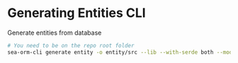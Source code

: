 # Generating Entities CLI

Generate entities from database

```sh
# You need to be on the repo root folder
sea-orm-cli generate entity -o entity/src --lib --with-serde both --model-extra-derives 'endovelicus_macros::OptionalModel' --serde-skip-hidden-column
```
